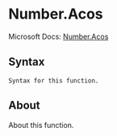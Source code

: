 ---
---

# Number.Acos

Microsoft Docs: [Number.Acos](https://docs.microsoft.com/en-us/powerquery-m/number-acos)

## Syntax

```powerquery-m
Syntax for this function.
```

## About

About this function.

